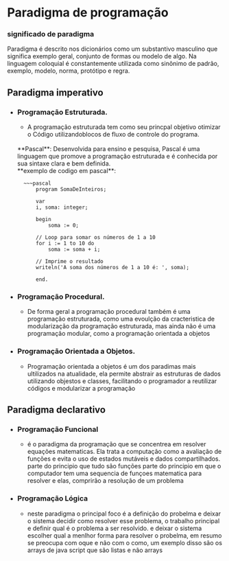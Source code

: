 # Paradigma de programação
### significado de paradigma
Paradigma é descrito nos dicionários como um substantivo masculino que significa exemplo geral, conjunto de formas ou modelo de algo. Na linguagem coloquial é constantemente utilizada como sinônimo de padrão, exemplo, modelo, norma, protótipo e regra.

## Paradigma imperativo
- ### Programação Estruturada.
    - A programação estruturada tem como seu princpal objetivo otimizar o Código utilizandoblocos de fluxo de controle do programa.<br> 
    <br>
     **Pascal**: Desenvolvida para ensino e pesquisa, Pascal é uma linguagem que promove a programação estruturada e é conhecida por sua sintaxe clara e bem definida.<br>
     **exemplo de codigo em pascal**:
    
        ~~~pascal
            program SomaDeInteiros;

            var
            i, soma: integer;

            begin
                soma := 0;
        
            // Loop para somar os números de 1 a 10
            for i := 1 to 10 do
                soma := soma + i;
        
            // Imprime o resultado
            writeln('A soma dos números de 1 a 10 é: ', soma);
        
            end.
    
- ### Programação Procedural.
    -  De forma geral a programação procedural também é uma programação estruturada, como uma evoulção da cracteristica de modularização da programação estruturada, mas ainda não é uma programação modular, como a programação orientada a objetos
- ### Programação Orientada a Objetos.
  - Programação orientada a objetos é um dos paradimas mais ultilizados na atualidade, ela permite abstrair as estruturas de dados utilizando objestos e classes, facilitando o programador a reutilizar códigos e modularizar a programação
## Paradigma declarativo
- ### Programação Funcional
  - é o paradigma da programação que se concentrea em resolver equações matematicas. Ela trata a computação como a avaliação de funções e evita o uso de estados mutáveis e dados compartilhados. parte do principio que tudo são funções parte do principio em que o computador tem uma sequencia de funçoes matematica para resolver e elas, comprirão a resolução de um problema
- ### Programação Lógica
    - neste paradigma o principal foco é a definição do probelma e deixar o sistema decidir como resolver esse problema, o trabalho principal e definir qual é o problema a ser resolvido. e deixar o sistema escolher qual a menlhor forma para resolver o probelma, em resumo se preocupa com oque e não com o como, um exemplo disso são os arrays de java script que são listas e não arrays
